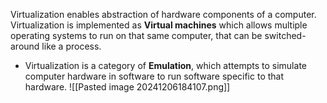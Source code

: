 Virtualization enables abstraction of hardware components of a computer. Virtualization is implemented as **Virtual machines** which allows multiple operating systems to run on that same computer, that can be switched-around like a process.
- Virtualization is a category of **Emulation**, which attempts to simulate computer hardware in software to run software specific to that hardware.
![[Pasted image 20241206184107.png]]